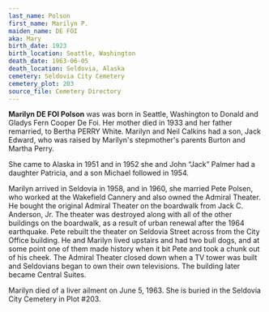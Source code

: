 ```yaml
---
last_name: Polson
first_name: Marilyn P.
maiden_name: DE FOI
aka: Mary
birth_date: 1923
birth_location: Seattle, Washington
death_date: 1963-06-05
death_location: Seldovia, Alaska
cemetery: Seldovia City Cemetery
cemetery_plot: 203
source_file: Cemetery Directory
---
```

**Marilyn DE FOI Polson** was was born in Seattle, Washington to Donald and Gladys Fern Cooper De Foi. Her mother died in 1933 and her father remarried, to Bertha PERRY White. Marilyn and Neil Calkins had a son, Jack Edward, who was raised by Marilyn's stepmother's parents Burton and Martha Perry. 

She came to Alaska in 1951 and in 1952 she and John “Jack” Palmer had a daughter Patricia, and a son Michael followed in 1954.

Marilyn arrived in Seldovia in 1958, and in 1960, she married Pete Polsen, who worked at the Wakefield Cannery and also owned the Admiral Theater. He bought the original Admiral Theater on the boardwalk from Jack C. Anderson, Jr. The theater was destroyed along with all of the other buildings on the boardwalk, as a result of urban renewal after the 1964 earthquake. Pete rebuilt the theater on Seldovia Street across from the City Office building. He and Marilyn lived upstairs and had two bull dogs, and at some point one of them made history when it bit Pete and took a chunk out of his cheek. The Admiral Theater closed down when a TV tower was built and Seldovians began to own their own televisions. The building later became Central Suites.

Marilyn died of a liver ailment on June 5, 1963.  She is buried in the Seldovia City Cemetery in Plot #203. 
